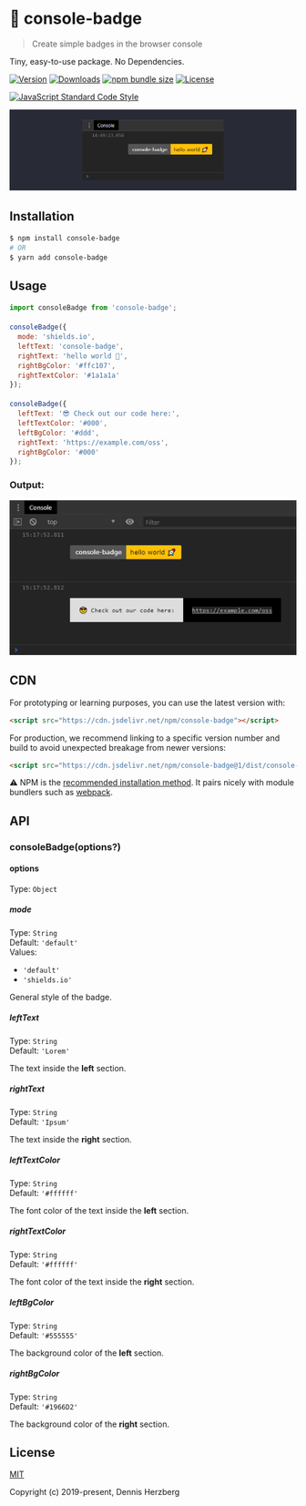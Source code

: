 # 🎨 console-badge

> Create simple badges in the browser console

Tiny, easy-to-use package. No Dependencies.

<p>
  <a href="https://www.npmjs.com/package/console-badge"><img src="https://img.shields.io/npm/v/console-badge.svg" alt="Version"></a>
  <a href="https://npmcharts.com/compare/console-badge?minimal=true"><img src="https://img.shields.io/npm/dm/console-badge.svg" alt="Downloads"></a>
  <a href="https://bundlephobia.com/result?p=console-badge"><img src="https://img.shields.io/bundlephobia/min/console-badge" alt="npm bundle size"></a>
  <a href="https://www.npmjs.com/package/console-badge"><img src="https://img.shields.io/npm/l/console-badge.svg" alt="License"></a>
</p>

<p>
  <a href="https://standardjs.com"><img src="https://img.shields.io/badge/code_style-standard-brightgreen.svg" alt="JavaScript Standard Code Style"></a>
</p>

![](media/hero.png)

## Installation

```bash
$ npm install console-badge
# OR
$ yarn add console-badge
```


## Usage

```js
import consoleBadge from 'console-badge';

consoleBadge({
  mode: 'shields.io',
  leftText: 'console-badge',
  rightText: 'hello world 🚀',
  rightBgColor: '#ffc107',
  rightTextColor: '#1a1a1a'
});

consoleBadge({
  leftText: '😎 Check out our code here:',
  leftTextColor: '#000',
  leftBgColor: '#ddd',
  rightText: 'https://example.com/oss',
  rightBgColor: '#000'
});
```


### Output:

![](media/example-output.png)


## CDN

For prototyping or learning purposes, you can use the latest version with:

```html
<script src="https://cdn.jsdelivr.net/npm/console-badge"></script>
```

For production, we recommend linking to a specific version number and build to avoid unexpected breakage from newer versions:

```html
<script src="https://cdn.jsdelivr.net/npm/console-badge@1/dist/console-badge.min.js"></script>
```

⚠ NPM is the [recommended installation method](#Installation). It pairs nicely with module bundlers such as [webpack](https://webpack.js.org/).


## API

### consoleBadge(options?)

#### options

Type: `Object`

##### mode

Type: `String`<br>
Default: `'default'`<br>
Values:
- `'default'`
- `'shields.io'`

General style of the badge.

##### leftText

Type: `String`<br>
Default: `'Lorem'`

The text inside the **left** section.

##### rightText

Type: `String`<br>
Default: `'Ipsum'`

The text inside the **right** section.

##### leftTextColor

Type: `String`<br>
Default: `'#ffffff'`

The font color of the text inside the **left** section.

##### rightTextColor

Type: `String`<br>
Default: `'#ffffff'`

The font color of the text inside the **right** section.

##### leftBgColor

Type: `String`<br>
Default: `'#555555'`

The background color of the **left** section.

##### rightBgColor

Type: `String`<br>
Default: `'#1966D2'`

The background color of the **right** section.


## License

[MIT](http://opensource.org/licenses/MIT)

Copyright (c) 2019-present, Dennis Herzberg
